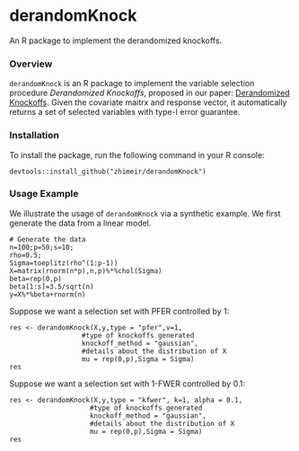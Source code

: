 # derandomKnock
An R package to implement the derandomized knockoffs.

### Overview
`derandomKnock` is an R package to implement the variable selection procedure <em>Derandomized Knockoffs</em>, proposed in our
paper: [Derandomized Knockoffs](). Given the covariate maitrx and response vector, it automatically returns a set of selected variables with type-I 
error guarantee. 


### Installation
To install the package, run the following command in your R console:
```{r}
devtools::install_github("zhimeir/derandomKnock")
```

### Usage Example
We illustrate the usage of `derandomKnock` via a synthetic example. We first generate the data from a linear model.
```{r}
# Generate the data
n=100;p=50;s=10;
rho=0.5;
Sigma=toeplitz(rho^(1:p-1))
X=matrix(rnorm(n*p),n,p)%*%chol(Sigma)
beta=rep(0,p)
beta[1:s]=3.5/sqrt(n)
y=X%*%beta+rnorm(n)
```
Suppose we want a selection set with PFER controlled by 1:
```{r}
res <- derandomKnock(X,y,type = "pfer",v=1, 
                  #type of knockoffs generated
                  knockoff_method = "gaussian",
                  #details about the distribution of X
                  mu = rep(0,p),Sigma = Sigma)
res
```
Suppose we want a selection set with 1-FWER controlled by 0.1:
```{r}
res <- derandomKnock(X,y,type = "kfwer", k=1, alpha = 0.1, 
                    #type of knockoffs generated
                    knockoff_method = "gaussian",
                    #details about the distribution of X
                    mu = rep(0,p),Sigma = Sigma)
res
```
